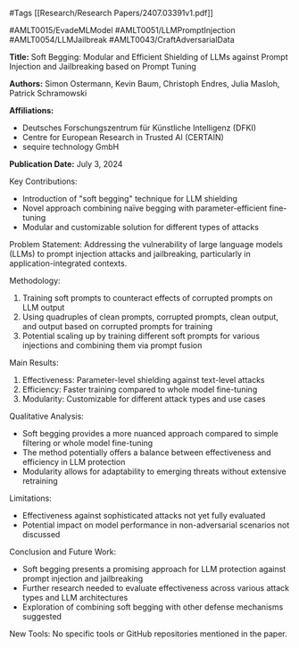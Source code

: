 #Tags
[[Research/Research Papers/2407.03391v1.pdf]]

#AMLT0015/EvadeMLModel
#AMLT0051/LLMPromptInjection
#AMLT0054/LLMJailbreak
#AMLT0043/CraftAdversarialData

**Title:** Soft Begging: Modular and Efficient Shielding of LLMs against Prompt Injection and Jailbreaking based on Prompt Tuning

**Authors:** Simon Ostermann, Kevin Baum, Christoph Endres, Julia Masloh, Patrick Schramowski

**Affiliations:** 
- Deutsches Forschungszentrum für Künstliche Intelligenz (DFKI)
- Centre for European Research in Trusted AI (CERTAIN)
- sequire technology GmbH

**Publication Date:** July 3, 2024

Key Contributions:
- Introduction of "soft begging" technique for LLM shielding
- Novel approach combining naïve begging with parameter-efficient fine-tuning
- Modular and customizable solution for different types of attacks

Problem Statement:
Addressing the vulnerability of large language models (LLMs) to prompt injection attacks and jailbreaking, particularly in application-integrated contexts.

Methodology:
1. Training soft prompts to counteract effects of corrupted prompts on LLM output
2. Using quadruples of clean prompts, corrupted prompts, clean output, and output based on corrupted prompts for training
3. Potential scaling up by training different soft prompts for various injections and combining them via prompt fusion

Main Results:
1. Effectiveness: Parameter-level shielding against text-level attacks
2. Efficiency: Faster training compared to whole model fine-tuning
3. Modularity: Customizable for different attack types and use cases

Qualitative Analysis:
- Soft begging provides a more nuanced approach compared to simple filtering or whole model fine-tuning
- The method potentially offers a balance between effectiveness and efficiency in LLM protection
- Modularity allows for adaptability to emerging threats without extensive retraining

Limitations:
- Effectiveness against sophisticated attacks not yet fully evaluated
- Potential impact on model performance in non-adversarial scenarios not discussed

Conclusion and Future Work:
- Soft begging presents a promising approach for LLM protection against prompt injection and jailbreaking
- Further research needed to evaluate effectiveness across various attack types and LLM architectures
- Exploration of combining soft begging with other defense mechanisms suggested

New Tools:
No specific tools or GitHub repositories mentioned in the paper.
